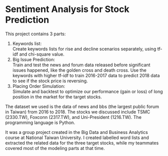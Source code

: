 # Sentiment Analysis for Stock Prediction

This project contains 3 parts: 

1. Keywords list:  
Create keywords lists for rise and decline scenarios separately, using tf-idf and chi-square value.
2. Big Issue Prediction:  
Train and test the news and forum data released before significant issues happened, like the golden cross and death cross. Use the keywords with higher tf-idf to train 2016-2017 data to predict 2018 data to see if the stock price is reversing.
3. Placing Order Simulation:  
Simulate and backtest to optimize our performance (gain or loss) of long position in the market for the target stocks. 

The dataset we used is the data of news and bbs (the largest public forum in Taiwan) from 2016 to 2018. The stocks we discussed include TSMC (2330.TW), Foxconn (2317.TW), and Uni-President (1216.TW). The programming language is Python.

It was a group project created in the Big Data and Business Analytics course at National Taiwan University. I created labelled word lists and extracted the related data for the three target stocks, while my teammates covered most of the modeling parts at that time.


